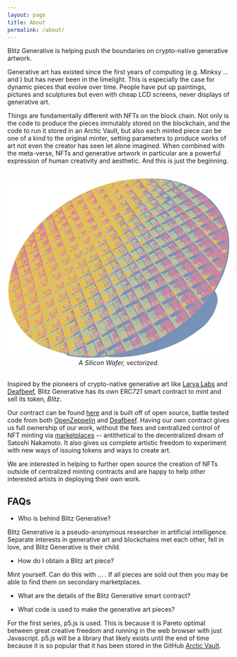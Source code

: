 ```yaml
---
layout: page
title: About
permalink: /about/
---
```


Blitz Generative is helping push the boundaries on crypto-native generative artwork.

Generative art has existed since the first years of computing (e.g. Minksy ... and ) but has never been in the limelight. This is especially the case for dynamic pieces that evolve over time. People have put up paintings, pictures and sculptures but even with cheap LCD screens, never displays of generative art.

Things are fundamentally different with NFTs on the block chain. Not only is the code to produce the pieces immutably stored on the blockchain, and the code to run it stored in an Arctic Vault, but also each minted piece can be one of a kind to the original minter, setting parameters to produce works of art not even the creator has seen let alone imagined. When combined with the meta-verse, NFTs and generative artwork in particular are a powerful expression of human creativity and aesthetic. And this is just the beginning.

<br>

<div align="center">
  <img width="500"  src="/assets/images/SiliconWafer.png">
  <br>
  <em> A Silicon Wafer, vectorized. </em>  
</div>

<br>

Inspired by the pioneers of crypto-native generative art like [Larva Labs](https://www.larvalabs.com/autoglyphs) and [Deafbeef](https://www.deafbeef.com/), Blitz Generative has its own ERC721 smart contract to mint and sell its token, <em>Blitz</em>.

Our contract can be found [here](https://goerli.etherscan.io/address/0x5074ca50be4990163d18be797783f8aa7cb23be3) and is built off of open source, battle tested code from both [OpenZeppelin](https://openzeppelin.com/) and [Deafbeef](https://etherscan.io/address/0xd754937672300ae6708a51229112de4017810934#code). Having our own contract gives us full ownership of our work, without the fees and centralized control of NFT minting via [marketplaces](https://opensea.io/) -- antithetical to the decentralized dream of Satoshi Nakamoto. It also gives us complete artistic freedom to experiment with new ways of issuing tokens and ways to create art.

We are interested in helping to further open source the creation of NFTs outside of centralized minting contracts and are happy to help other interested artists in deploying their own work.

## FAQs

- Who is behind Blitz Generative?

Blitz Generative is a pseudo-anonymous researcher in artificial intelligence. Separate interests in generative art and blockchains met each other, fell in love, and Blitz Generative is their child.

- How do I obtain a Blitz art piece?

Mint yourself. Can do this with ... . If all pieces are sold out then you may be able to find them on secondary marketplaces.

- What are the details of the Blitz Generative smart contract?

- What code is used to make the generative art pieces?

For the first series, p5.js is used. This is because it is Pareto optimal between great creative freedom and running in the web browser with just Javascript. p5.js will be a library that likely exists until the end of time because it is so popular that it has been stored in the GitHub [Arctic Vault]().
